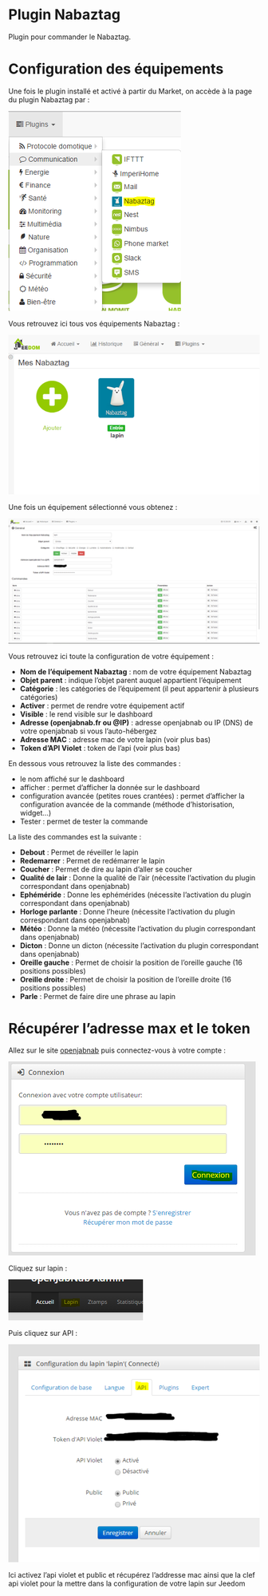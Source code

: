 # Plugin Nabaztag

Plugin pour commander le Nabaztag.

# Configuration des équipements 

Une fois le plugin installé et activé à partir du Market, on accède à la page du plugin Nabaztag par :

![nabaztag1](../images/nabaztag1.png)

Vous retrouvez ici tous vos équipements Nabaztag :

![nabaztag2](../images/nabaztag2.png)

Une fois un équipement sélectionné vous obtenez :

![nabaztag3](../images/nabaztag3.png)

Vous retrouvez ici toute la configuration de votre équipement :

-   **Nom de l’équipement Nabaztag** : nom de votre équipement Nabaztag
-   **Objet parent** : indique l’objet parent auquel appartient l’équipement
-   **Catégorie** : les catégories de l’équipement (il peut appartenir à plusieurs catégories)
-   **Activer** : permet de rendre votre équipement actif
-   **Visible** : le rend visible sur le dashboard
-   **Adresse (openjabnab.fr ou @IP)** : adresse openjabnab ou IP (DNS) de votre openjabnab si vous l’auto-hébergez
-   **Adresse MAC** : adresse mac de votre lapin (voir plus bas)
-   **Token d’API Violet** : token de l’api (voir plus bas)

En dessous vous retrouvez la liste des commandes :

-   le nom affiché sur le dashboard
-   afficher : permet d’afficher la donnée sur le dashboard
-   configuration avancée (petites roues crantées) : permet d’afficher la configuration avancée de la commande (méthode d’historisation, widget…)
-   Tester : permet de tester la commande

La liste des commandes est la suivante :

-   **Debout** : Permet de réveiller le lapin
-   **Redemarrer** : Permet de redémarrer le lapin
-   **Coucher** : Permet de dire au lapin d’aller se coucher
-   **Qualité de lair** : Donne la qualité de l’air (nécessite l’activation du plugin correspondant dans openjabnab)
-   **Ephéméride** : Donne les ephémérides (nécessite l’activation du plugin correspondant dans openjabnab)
-   **Horloge parlante** : Donne l’heure (nécessite l’activation du plugin correspondant dans openjabnab)
-   **Météo** : Donne la météo (nécessite l’activation du plugin correspondant dans openjabnab)
-   **Dicton** : Donne un dicton (nécessite l’activation du plugin correspondant dans openjabnab)
-   **Oreille gauche** : Permet de choisir la position de l’oreille gauche (16 positions possibles)
-   **Oreille droite** : Permet de choisir la position de l’oreille droite (16 positions possibles)
-   **Parle** : Permet de faire dire une phrase au lapin

# Récupérer l’adresse max et le token 

Allez sur le site [openjabnab](http://openjabnab.fr/ojn_admin/index.php) puis connectez-vous à votre compte :

![nabaztag4](../images/nabaztag4.png)

Cliquez sur lapin :

![nabaztag5](../images/nabaztag5.png)

Puis cliquez sur API :

![nabaztag6](../images/nabaztag6.png)

Ici activez l’api violet et public et récupérez l’addresse mac ainsi que la clef api violet pour la mettre dans la configuration de votre lapin sur Jeedom
